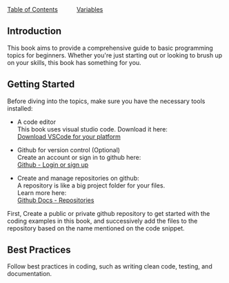 <p style="display:inline; margin-right: 20px;" align="left">
    <a href="./README.md">Table of Contents</a>
</p>

<p style="display:inline; margin-left: 20px;" align="right">
    <a href="./variables.md">Variables</a>
</p>


## Introduction

This book aims to provide a comprehensive guide to basic programming topics for beginners. Whether you're just starting out or looking to brush up on your skills, this book has something for you.

## Getting Started

Before diving into the topics, make sure you have the necessary tools installed:
- A code editor\
  This book uses visual studio code. Download it here:\
  [Download VSCode for your platform](https://code.visualstudio.com/download)

- Github for version control (Optional)\
  Create an account or sign in to github here:\
  [Github - Login or sign up](https://www.github.com)

- Create and manage repositories on github:\
  A repository is like a big project folder for your files.\
  Learn more here:\
  [Github Docs - Repositories](https://docs.github.com/en/repositories/creating-and-managing-repositories/about-repositories)

First, Create a public or private github repository to get started with the coding examples in this book, and successively add the files to the repository based on the name mentioned on the code snippet.

## Best Practices

Follow best practices in coding, such as writing clean code, testing, and documentation.
